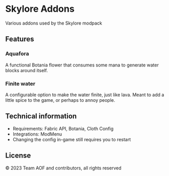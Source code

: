 # Skylore Addons
Various addons used by the Skylore modpack

## Features
### Aquafora
A functional Botania flower that consumes some mana to generate water blocks around itself.

### Finite water
A configurable option to make the water finite, just like lava. 
Meant to add a little spice to the game, or perhaps to annoy people.

## Technical information

- Requirements: Fabric API, Botania, Cloth Config
- Integrations: ModMenu
- Changing the config in-game still requires you to restart

## License

&copy; 2023 Team AOF and contributors, all rights reserved